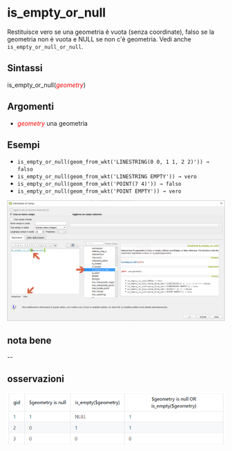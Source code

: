 # is_empty_or_null

Restituisce vero se una geometria è vuota (senza coordinate), falso se la geometria non è vuota e NULL se non c'è geometria. Vedi anche `is_empty_or_null_or_null`.

## Sintassi

is_empty_or_null(<span style="color:red;">_geometry_</span>)

## Argomenti

* <span style="color:red;">_geometry_</span> una geometria

## Esempi

* `is_empty_or_null(geom_from_wkt('LINESTRING(0 0, 1 1, 2 2)')) → falso`
* `is_empty_or_null(geom_from_wkt('LINESTRING EMPTY')) → vero`
* `is_empty_or_null(geom_from_wkt('POINT(7 4)')) → falso`
* `is_empty_or_null(geom_from_wkt('POINT EMPTY')) → vero`

![](/img/geometria/is_empty_or_null/is_empty_or_null1.png)

## nota bene

--

## osservazioni

![screen](/img/novita_312/Image02.png)
